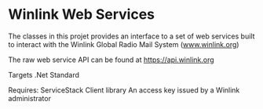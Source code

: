 # Winlink Web Services

The classes in this projet provides an interface to a set of web services built to interact with the Winlink Global Radio Mail System (www.winlink.org)

The raw web service API can be found at https://api.winlink.org

Targets .Net Standard 

Requires:
  ServiceStack Client library
  An access key issued by a Winlink administrator
  



